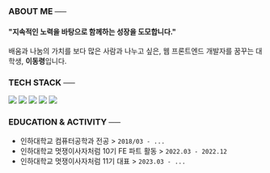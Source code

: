 ### ABOUT ME ──
#### "지속적인 노력을 바탕으로 함께하는 성장을 도모합니다."
배움과 나눔의 가치를 보다 많은 사람과 나누고 싶은, 웹 프론트엔드 개발자를 꿈꾸는 대학생, **이동령**입니다.
  

### TECH STACK ──
<img src="https://img.shields.io/badge/JavaScript-FBBA00?style=for-the-badge&logo=JavaScript&logoColor=white"/> <img src="https://img.shields.io/badge/C++-00599c?style=for-the-badge&logo=C%2B%2B&logoColor=white"/> <img src="https://img.shields.io/badge/React-61DAFB?style=for-the-badge&logo=React&logoColor=white"/> <img src="https://img.shields.io/badge/CSS3-1572b6?style=for-the-badge&logo=CSS3&logoColor=white"/> <img src="https://img.shields.io/badge/HTML5-e34f26?style=for-the-badge&logo=HTML5&logoColor=white"/>
  

### EDUCATION & ACTIVITY ──
- 인하대학교 컴퓨터공학과 전공 > `2018/03 - ...`
- 인하대학교 멋쟁이사자처럼 10기 FE 파트 활동 > `2022.03 - 2022.12`
- 인하대학교 멋쟁이사자처럼 11기 대표 > `2023.03 - ...`
